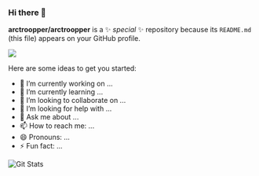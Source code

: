 ### Hi there 👋

**arctroopper/arctroopper** is a ✨ _special_ ✨ repository because its `README.md` (this file) appears on your GitHub profile.

![](https://github-readme-stats.vercel.app/api/top-langs/?username=arctroopper&show_icons=true&theme=radical)

Here are some ideas to get you started:

- 🔭 I’m currently working on ...
- 🌱 I’m currently learning ...
- 👯 I’m looking to collaborate on ...
- 🤔 I’m looking for help with ...
- 💬 Ask me about ...
- 📫 How to reach me: ...
- 😄 Pronouns: ...
- ⚡ Fun fact: ...



![Git Stats](https://github-readme-stats.vercel.app/api?username=arctroopper&count_private=true&show_icons=true&theme=radical)
